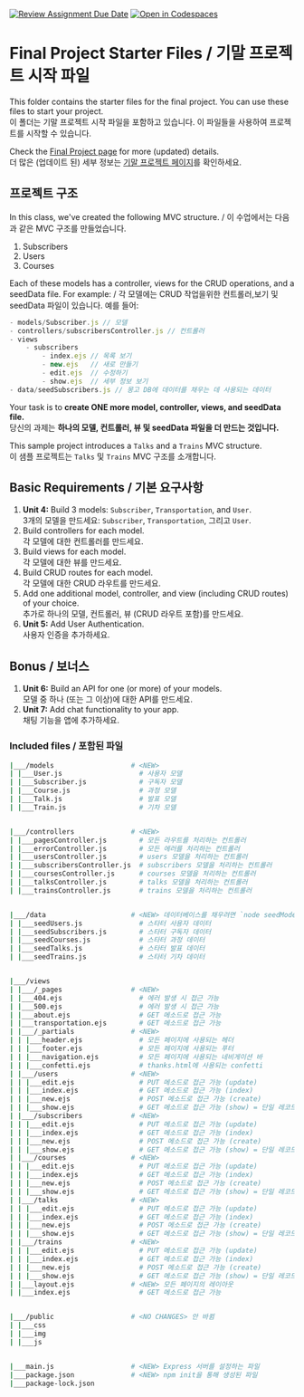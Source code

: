 [![Review Assignment Due Date](https://classroom.github.com/assets/deadline-readme-button-24ddc0f5d75046c5622901739e7c5dd533143b0c8e959d652212380cedb1ea36.svg)](https://classroom.github.com/a/Vo0H5yHd)
[![Open in Codespaces](https://classroom.github.com/assets/launch-codespace-7f7980b617ed060a017424585567c406b6ee15c891e84e1186181d67ecf80aa0.svg)](https://classroom.github.com/open-in-codespaces?assignment_repo_id=15170444)
# Final Project Starter Files / 기말 프로젝트 시작 파일

This folder contains the starter files for the final project. You can use these files to start your project.<br>
이 폴더는 기말 프로젝트 시작 파일을 포함하고 있습니다. 이 파일들을 사용하여 프로젝트를 시작할 수 있습니다.

Check the [Final Project page](https://ut-nodejs.github.io/project.html) for more (updated) details.<br>
더 많은 (업데이트 된) 세부 정보는 [기말 프로젝트 페이지](https://ut-nodejs.github.io/project.html)를 확인하세요.

## 프로젝트 구조

In this class, we've created the following MVC structure. / 이 수업에서는 다음과 같은 MVC 구조를 만들었습니다.

1. Subscribers
2. Users
3. Courses

Each of these models has a controller, views for the CRUD operations, and a seedData file. For example: / 각 모델에는 CRUD 작업을위한 컨트롤러,보기 및 seedData 파일이 있습니다. 예를 들어:

```js
- models/Subscriber.js // 모델
- controllers/subscribersController.js // 컨트롤러
- views
    - subscribers
        - index.ejs // 목록 보기
        - new.ejs   // 새로 만들기
        - edit.ejs  // 수정하기
        - show.ejs  // 세부 정보 보기
- data/seedSubscribers.js // 몽고 DB에 데이터를 채우는 데 사용되는 데이터
```

Your task is to **create ONE more model, controller, views, and seedData file.**<br>
당신의 과제는 **하나의 모델, 컨트롤러, 뷰 및 seedData 파일을 더 만드는 것입니다.**

This sample project introduces a `Talks` and a `Trains` MVC structure.<br>
이 샘플 프로젝트는 `Talks` 및 `Trains` MVC 구조를 소개합니다.

## Basic Requirements / 기본 요구사항

1. **Unit 4:** Build 3 models: `Subscriber`, `Transportation`, and `User`.<br>
   3개의 모델을 만드세요: `Subscriber`, `Transportation`, 그리고 `User`.
2. Build controllers for each model.<br>
   각 모델에 대한 컨트롤러를 만드세요.
3. Build views for each model.<br>
   각 모델에 대한 뷰를 만드세요.
4. Build CRUD routes for each model.<br>
   각 모델에 대한 CRUD 라우트를 만드세요.
5. Add one additional model, controller, and view (including CRUD routes) of your choice.<br>
   추가로 하나의 모델, 컨트롤러, 뷰 (CRUD 라우트 포함)를 만드세요.
6. **Unit 5:** Add User Authentication.<br>
   사용자 인증을 추가하세요.

## Bonus / 보너스

1. **Unit 6:** Build an API for one (or more) of your models.<br>
   모델 중 하나 (또는 그 이상)에 대한 API를 만드세요.
2. **Unit 7:** Add chat functionality to your app.<br>
   채팅 기능을 앱에 추가하세요.

### Included files / 포함된 파일

```bash
|___/models                   # <NEW>
| |___User.js                   # 사용자 모델
| |___Subscriber.js             # 구독자 모델
| |___Course.js                 # 과정 모델
| |___Talk.js                   # 발표 모델
| |___Train.js                  # 기차 모델


|___/controllers              # <NEW>
| |___pagesController.js        # 모든 라우트를 처리하는 컨트롤러
| |___errorController.js        # 모든 에러를 처리하는 컨트롤러
| |___usersController.js        # users 모델을 처리하는 컨트롤러
| |___subscribersController.js  # subscribers 모델을 처리하는 컨트롤러
| |___coursesController.js      # courses 모델을 처리하는 컨트롤러
| |___talksController.js        # talks 모델을 처리하는 컨트롤러
| |___trainsController.js       # trains 모델을 처리하는 컨트롤러


|___/data                     # <NEW> 데이터베이스를 채우려면 `node seedModel.js`를 실행하세요
| |___seedUsers.js              # 스타터 사용자 데이터
| |___seedSubscribers.js        # 스타터 구독자 데이터
| |___seedCourses.js            # 스타터 과정 데이터
| |___seedTalks.js              # 스타터 발표 데이터
| |___seedTrains.js             # 스타터 기차 데이터


|___/views
| |___/_pages                 # <NEW>
| |___404.ejs                   # 에러 발생 시 접근 가능
| |___500.ejs                   # 에러 발생 시 접근 가능
| |___about.ejs                 # GET 메소드로 접근 가능
| |___transportation.ejs        # GET 메소드로 접근 가능
| |___/_partials              # <NEW>
| | |___header.ejs              # 모든 페이지에 사용되는 헤더
| | |___footer.ejs              # 모든 페이지에 사용되는 푸터
| | |___navigation.ejs          # 모든 페이지에 사용되는 네비게이션 바
| | |___confetti.ejs            # thanks.html에 사용되는 confetti
| |___/users                  # <NEW>
| | |___edit.ejs                # PUT 메소드로 접근 가능 (update)
| | |___index.ejs               # GET 메소드로 접근 가능 (index)
| | |___new.ejs                 # POST 메소드로 접근 가능 (create)
| | |___show.ejs                # GET 메소드로 접근 가능 (show) = 단일 레코드의 데이터
| |___/subscribers            # <NEW>
| | |___edit.ejs                # PUT 메소드로 접근 가능 (update)
| | |___index.ejs               # GET 메소드로 접근 가능 (index)
| | |___new.ejs                 # POST 메소드로 접근 가능 (create)
| | |___show.ejs                # GET 메소드로 접근 가능 (show) = 단일 레코드의 데이터
| |___/courses                # <NEW>
| | |___edit.ejs                # PUT 메소드로 접근 가능 (update)
| | |___index.ejs               # GET 메소드로 접근 가능 (index)
| | |___new.ejs                 # POST 메소드로 접근 가능 (create)
| | |___show.ejs                # GET 메소드로 접근 가능 (show) = 단일 레코드의 데이터
| |___/talks                  # <NEW>
| | |___edit.ejs                # PUT 메소드로 접근 가능 (update)
| | |___index.ejs               # GET 메소드로 접근 가능 (index)
| | |___new.ejs                 # POST 메소드로 접근 가능 (create)
| | |___show.ejs                # GET 메소드로 접근 가능 (show) = 단일 레코드의 데이터
| |___/trains                 # <NEW>
| | |___edit.ejs                # PUT 메소드로 접근 가능 (update)
| | |___index.ejs               # GET 메소드로 접근 가능 (index)
| | |___new.ejs                 # POST 메소드로 접근 가능 (create)
| | |___show.ejs                # GET 메소드로 접근 가능 (show) = 단일 레코드의 데이터
| |___layout.ejs              # <NEW> 모든 페이지의 레이아웃
| |___index.ejs                 # GET 메소드로 접근 가능


|___/public                   # <NO CHANGES> 안 바뀜
| |___css
| |___img
| |___js


|___main.js                   # <NEW> Express 서버를 설정하는 파일
|___package.json              # <NEW> npm init을 통해 생성된 파일
|___package-lock.json
```
